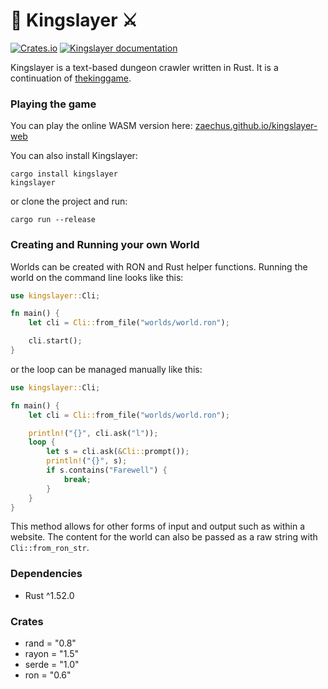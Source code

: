 # 👑 Kingslayer ⚔️

[![Crates.io](https://img.shields.io/crates/v/kingslayer)](https://crates.io/crates/kingslayer)
[![Kingslayer documentation](https://docs.rs/kingslayer/badge.svg)](https://docs.rs/kingslayer)

Kingslayer is a text-based dungeon crawler written in Rust. It is a continuation of [thekinggame](https://github.com/Zaechus/thekinggame).

### Playing the game

You can play the online WASM version here: [zaechus.github.io/kingslayer-web](https://zaechus.github.io/kingslayer-web/)

You can also install Kingslayer:
```
cargo install kingslayer
kingslayer
```

or clone the project and run:
```
cargo run --release
```

### Creating and Running your own World

Worlds can be created with RON and Rust helper functions. Running the world on the command line looks like this:
```rust
use kingslayer::Cli;

fn main() {
    let cli = Cli::from_file("worlds/world.ron");

    cli.start();
}
```
or the loop can be managed manually like this:
```rust
use kingslayer::Cli;

fn main() {
    let cli = Cli::from_file("worlds/world.ron");

    println!("{}", cli.ask("l"));
    loop {
        let s = cli.ask(&Cli::prompt());
        println!("{}", s);
        if s.contains("Farewell") {
            break;
        }
    }
}
```
This method allows for other forms of input and output such as within a website. The content for the world can also be passed as a raw string with `Cli::from_ron_str`.

### Dependencies
* Rust ^1.52.0

### Crates
* rand = "0.8"
* rayon = "1.5"
* serde = "1.0"
* ron = "0.6"
